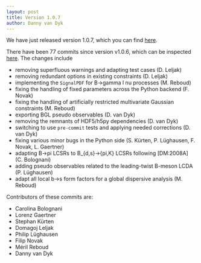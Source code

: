 ```yaml
---
layout: post
title: Version 1.0.7
author: Danny van Dyk
---
```


We have just released version 1.0.7, which you can find [here](https://github.com/eos/eos/releases/tag/v1.0.7).

There have been 77 commits since version v1.0.6, which can be inspected [here](https://github.com/eos/eos/compare/v1.0.6..v1.0.7).
The changes include

 - removing superfluous warnings and adapting test cases (D. Leljak)
 - removing redundant options in existing constraints (D. Leljak)
 - implementing the ``SignalPDF`` for B->gamma l nu processes (M. Reboud)
 - fixing the handling of fixed parameters across the Python backend (F. Novak)
 - fixing the handling of artificially restricted multivariate Gaussian constraints (M. Reboud)
 - exporting BGL pseudo observables (D. van Dyk)
 - removing the remnants of HDF5/h5py dependencies (D. van Dyk)
 - switching to use ``pre-commit`` tests and applying needed corrections (D. van Dyk)
 - fixing various minor bugs in the Python side (S. Kürten, P. Lüghausen, F. Novak, L. Gaertner)
 - adapting B->pi LCSRs to B_{d,s}->{pi,K} LCSRs following [DM:2008A] (C. Bolognani)
 - adding pseudo observables related to the leading-twist B-meson LCDA (P. Lüghausen)
 - adapt all local b->s form factors for a global dispersive analysis (M. Reboud)

Contributors of these commits are:
 - Carolina Bolognani
 - Lorenz Gaertner
 - Stephan Kürten
 - Domagoj Leljak
 - Philip Lüghausen
 - Filip Novak
 - Méril Reboud
 - Danny van Dyk
